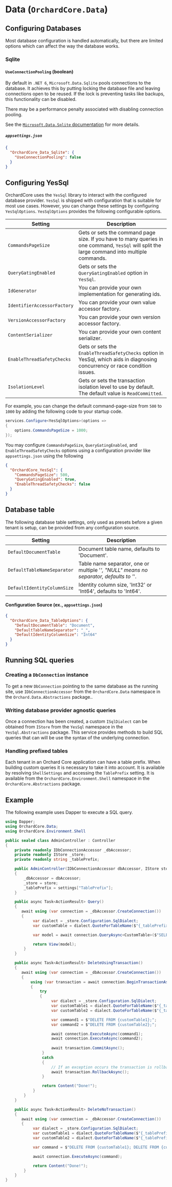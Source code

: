# Data (`OrchardCore.Data`)

## Configuring Databases

Most database configuration is handled automatically, but there are limited options which can affect the way the database works.

### Sqlite

#### `UseConnectionPooling` (boolean)

By default in `.NET 6`, `Microsoft.Data.Sqlite` pools connections to the database. It achieves this by putting locking the database file and leaving connections open to be reused. If the lock is preventing tasks like backups, this functionality can be disabled.

There may be a performance penalty associated with disabling connection pooling.

See the [`Microsoft.Data.Sqlite` documentation](https://docs.microsoft.com/en-us/dotnet/standard/data/sqlite/connection-strings#pooling) for more details.

##### `appsettings.json`

```json
{
  "OrchardCore_Data_Sqlite": {
    "UseConnectionPooling": false
  }
}
```

## Configuring YesSql

OrchardCore uses the `YesSql` library to interact with the configured database provider. `YesSql` is shipped with configuration that is suitable for most use cases. However, you can change these settings by configuring `YesSqlOptions`. `YesSqlOptions` provides the following configurable options.

| Setting                     | Description                                                                                                                                   |
|-----------------------------|-----------------------------------------------------------------------------------------------------------------------------------------------|
| `CommandsPageSize`          | Gets or sets the command page size. If you have to many queries in one command, `YesSql` will split the large command into multiple commands. |
| `QueryGatingEnabled`        | Gets or sets the `QueryGatingEnabled` option in `YesSql`.                                                                                     |
| `IdGenerator`               | You can provide your own implementation for generating ids.                                                                                   |
| `IdentifierAccessorFactory` | You can provide your own value accessor factory.                                                                                              |
| `VersionAccessorFactory`    | You can provide your own version accessor factory.                                                                                            |
| `ContentSerializer`         | You can provide your own content serializer.                                                                                                  |
| `EnableThreadSafetyChecks`  | Gets or sets the `EnableThreadSafetyChecks` option in YesSql, which aids in diagnosing concurrency or race condition issues.                  |
| `IsolationLevel`            | Gets or sets the transaction isolation level to use by default. The default value is `ReadCommitted`.                                         |

For example, you can change the default command-page-size from `500` to `1000` by adding the following code to your startup code.

```C#
services.Configure<YesSqlOptions>(options =>
{
    options.CommandsPageSize = 1000;
});
```

You may configure `CommandsPageSize`, `QueryGatingEnabled`, and `EnableThreadSafetyChecks` options using a configuration provider like `appsettings.json` using the following

```json
{
  "OrchardCore_YesSql": {
    "CommandsPageSize": 500,
    "QueryGatingEnabled": true,
    "EnableThreadSafetyChecks": false
  }
}
```

## Database table

The following database table settings, only used as presets before a given tenant is setup, can be provided from any configuration source.

| Setting                     | Description                                                                            |
|-----------------------------|----------------------------------------------------------------------------------------|
| `DefaultDocumentTable`      | Document table name, defaults to 'Document'.                                           |
| `DefaultTableNameSeparator` | Table name separator, one or multiple '_', "NULL" means no separator, defaults to '_'. |
| `DefaultIdentityColumnSize` | Identity column size, 'Int32' or 'Int64', defaults to 'Int64'.                         |

#### Configuration Source (ex., `appsettings.json`)

```json
{
  "OrchardCore_Data_TableOptions": {
    "DefaultDocumentTable": "Document",
    "DefaultTableNameSeparator": "_",
    "DefaultIdentityColumnSize": "Int64"
  }
}
```

## Running SQL queries

### Creating a `DbConnection` instance

To get a new `DbConnection` pointing to the same database as the running site, use `IDbConnectionAccessor` from the `OrchardCore.Data` namespace in the `Orchard.Data.Abstractions` package..

### Writing database provider agnostic queries

Once a connection has been created, a custom `ISqlDialect` can be obtained from `IStore` from the `YesSql` namespace in the `YesSql.Abstractions` package.
This service provides methods to build SQL queries that can will be use the syntax of the underlying connection.

### Handling prefixed tables

Each tenant in an Orchard Core application can have a table prefix. When building custom queries it
is necessary to take it into account. It is available by resolving `ShellSettings` and accessing the `TablePrefix` setting.
It is available from the `OrchardCore.Environment.Shell` namespace in the `OrchardCore.Abstractions` package.

## Example

The following example uses Dapper to execute a SQL query.

```csharp
using Dapper;
using OrchardCore.Data;
using OrchardCore.Environment.Shell

public sealed class AdminController : Controller
{
    private readonly IDbConnectionAccessor _dbAccessor;
    private readonly IStore _store;
    private readonly string _tablePrefix;

    public AdminController(IDbConnectionAccessor dbAccessor, IStore store, ShellSettings settings)
    {
        _dbAccessor = dbAccessor;
        _store = store;
        _tablePrefix = settings["TablePrefix"];
    }

    public async Task<ActionResult> Query()
    {
       await using (var connection = _dbAccessor.CreateConnection())
       {
            var dialect = _store.Configuration.SqlDialect;
            var customTable = dialect.QuoteForTableName($"{_tablePrefix}CustomTable");

            var model = await connection.QueryAsync<CustomTable>($"SELECT * FROM {customTable};");

            return View(model);
        }
    }

    public async Task<ActionResult> DeleteUsingTransaction()
    {
       await using (var connection = _dbAccessor.CreateConnection())
       {
           using (var transaction = await connection.BeginTransactionAsync())
           {
               try 
               {
                    var dialect = _store.Configuration.SqlDialect;
                    var customTable1 = dialect.QuoteForTableName($"{_tablePrefix}CustomTable1");
                    var customTable2 = dialect.QuoteForTableName($"{_tablePrefix}CustomTable2");

                    var command1 = $"DELETE FROM {customTable1};";
                    var command2 = $"DELETE FROM {customTable2};";

                    await connection.ExecuteAsync(command1);
                    await connection.ExecuteAsync(command2);
                    
                    await transaction.CommitAsync();
                } 
                catch 
                {
                    // If an exception occurs the transaction is rollbacked
                    await transaction.RollbackAsync();
                }

                return Content("Done!");
            }
        }
    }

    public async Task<ActionResult> DeleteNoTransaction()
    {
       await using (var connection = _dbAccessor.CreateConnection())
       {
            var dialect = _store.Configuration.SqlDialect;
            var customTable1 = dialect.QuoteForTableName($"{_tablePrefix}CustomTable1");
            var customTable2 = dialect.QuoteForTableName($"{_tablePrefix}CustomTable2");

            var command = $"DELETE FROM {customTable1}; DELETE FROM {customTable2};";

            await connection.ExecuteAsync(command);

            return Content("Done!");
        }
    }
}
```

